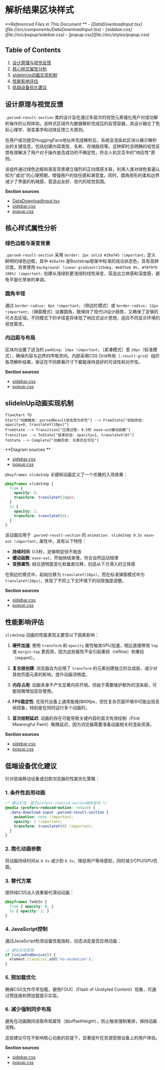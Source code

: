 # 解析结果区块样式

<cite>
**Referenced Files in This Document **   
- [DataDownloadInput.tsx](file://src/components/DataDownloadInput.tsx)
- [sidebar.css](file://src/popup/sidebar.css)
- [popup.css](file://src/styles/popup.css)
</cite>

## Table of Contents
1. [设计原理与视觉反馈](#设计原理与视觉反馈)
2. [核心样式属性分析](#核心样式属性分析)
3. [slideInUp动画实现机制](#slideinup动画实现机制)
4. [性能影响评估](#性能影响评估)
5. [低端设备优化建议](#低端设备优化建议)

## 设计原理与视觉反馈

`.parsed-result-section` 类的设计旨在通过多层次的视觉元素强化用户对成功解析操作的认知体验。该样式区域作为数据解析完成后的反馈容器，其设计融合了色彩心理学、渐变美学和动效反馈三大原则。

在用户成功提交HuggingFace地址并完成解析后，系统会渲染此区块以展示解析出的关键信息，包括创建内容类型、名称、存储路径等。这种即时且明确的视觉反馈有效解决了用户对于操作是否成功的不确定性，符合人机交互中的"响应性"原则。

该组件通过绿色边框和渐变背景建立强烈的正向情感关联，利用人类对绿色普遍认知为"成功"的心理预期，增强用户的信任感和满意度。同时，圆角矩形的柔和边界减少了界面的机械感，营造出友好、现代的视觉氛围。

**Section sources**
- [DataDownloadInput.tsx](file://src/components/DataDownloadInput.tsx#L324-L351)
- [sidebar.css](file://src/popup/sidebar.css#L280-L297)
- [popup.css](file://src/styles/popup.css#L302-L310)

## 核心样式属性分析

### 绿色边框与渐变背景
`.parsed-result-section` 采用 `border: 2px solid #28a745 !important;` 定义鲜明的绿色边框，其中 `#28a745` 是Bootstrap框架中标准的成功状态色，具有高辨识度。背景使用 `background: linear-gradient(135deg, #e8f5e8 0%, #f0f9f0 100%) !important;` 创建从浅绿到更浅绿的线性渐变，营造出立体感和深度感，避免平面化带来的单调。

### 圆角半径
通过 `border-radius: 8px !important;`（侧边栏模式）或 `border-radius: 12px !important;`（弹窗模式）设置圆角，既保持了现代UI设计趋势，又确保了足够的可点击区域。不同模式下的半径差异体现了响应式设计思想，适应不同显示环境的视觉需求。

### 内边距与布局
区块内设置了适当的 `padding: 14px !important;`（紧凑模式）至 `20px`（标准模式），确保内容与边界的呼吸空间。内部采用CSS Grid布局（`.result-grid`）组织各项解析结果，保证在不同屏幕尺寸下都能保持良好的可读性和对齐性。

**Section sources**
- [sidebar.css](file://src/popup/sidebar.css#L280-L286)
- [popup.css](file://src/styles/popup.css#L302-L310)

## slideInUp动画实现机制

```mermaid
flowchart TD
Start["动画触发: parsedResult状态变为非空"] --> FromState["初始状态: opacity=0, translateY(10px)"]
FromState --> Transition["过渡过程: 0.5秒 ease-out缓动函数"]
Transition --> ToState["结束状态: opacity=1, translateY(0)"]
ToState --> Complete["动画完成: 元素完全可见"]
```

**Diagram sources **
- [sidebar.css](file://src/popup/sidebar.css#L298-L306)
- [popup.css](file://src/styles/popup.css#L311-L319)

`@keyframes slideInUp` 关键帧动画定义了一个优雅的入场效果：

```css
@keyframes slideInUp {
  from {
    opacity: 0;
    transform: translateY(10px);
  }
  to {
    opacity: 1;
    transform: translateY(0);
  }
}
```

该动画应用于 `.parsed-result-section` 的 `animation: slideInUp 0.5s ease-out !important;` 属性中，具有以下特性：
- **持续时间**: 0.5秒，足够明显但不拖沓
- **缓动函数**: `ease-out`，开始快结束慢，符合自然运动规律
- **变换属性**: 结合透明度变化和垂直位移，创造从下方滑入的立体感

在侧边栏模式中，起始位移为 `translateY(10px)`，而在标准弹窗模式中为 `translateY(20px)`，体现了不同上下文环境下的动效强度调整。

**Section sources**
- [sidebar.css](file://src/popup/sidebar.css#L298-L306)
- [popup.css](file://src/styles/popup.css#L311-L319)

## 性能影响评估

`slideInUp` 动画的性能表现主要受以下因素影响：

1. **硬件加速**: 使用 `transform` 和 `opacity` 属性触发GPU加速，相比直接修改 `top` 或 `margin-top` 更高效，因为这些属性不会引起重排（reflow）和重绘（repaint）。

2. **复合层创建**: 浏览器会为应用了 `transform` 的元素创建独立的合成层，减少对其他页面元素的影响，提升动画流畅度。

3. **内存占用**: 动画本身不产生显著内存开销，但由于需要维护额外的渲染层，可能轻微增加显存使用。

4. **FPS稳定性**: 在现代设备上通常能维持60fps，但在复杂页面环境中可能出现丢帧现象，特别是在同时运行多个动画时。

5. **首次绘制延迟**: 动画的存在可能导致关键内容的首次有效绘制（First Meaningful Paint）略微延迟，因为浏览器需要准备动画相关的渲染资源。

**Section sources**
- [sidebar.css](file://src/popup/sidebar.css#L298-L306)
- [popup.css](file://src/styles/popup.css#L311-L319)

## 低端设备优化建议

针对低端移动设备或旧款浏览器的性能优化策略：

### 1. 条件性启用动画
```css
/* 建议实现：基于prefers-reduced-motion媒体查询 */
@media (prefers-reduced-motion: reduce) {
  .data-download-input .parsed-result-section {
    animation: none !important;
    opacity: 1 !important;
    transform: translateY(0) !important;
  }
}
```

### 2. 简化动画参数
将动画持续时间从 `0.5s` 减少到 `0.3s`，降低用户等待感知，同时减少CPU/GPU负载。

### 3. 替代方案
提供纯CSS淡入效果替代滑动动画：
```css
@keyframes fadeIn {
  from { opacity: 0; }
  to { opacity: 1; }
}
```

### 4. JavaScript控制
通过JavaScript检测设备性能指标，动态决定是否应用动画：
```javascript
// 建议实现逻辑
if (isLowEndDevice()) {
  element.classList.add('no-animation');
}
```

### 5. 预加载优化
确保CSS文件尽早加载，避免FOUC（Flash of Unstyled Content）现象，可通过预连接和预加载提示实现。

### 6. 减少强制同步布局
避免在动画期间读取布局属性（如offsetHeight），防止触发强制重排，保持动画流畅。

这些建议可在不影响核心功能的前提下，显著提升在资源受限设备上的用户体验。

**Section sources**
- [sidebar.css](file://src/popup/sidebar.css#L298-L306)
- [popup.css](file://src/styles/popup.css#L311-L319)